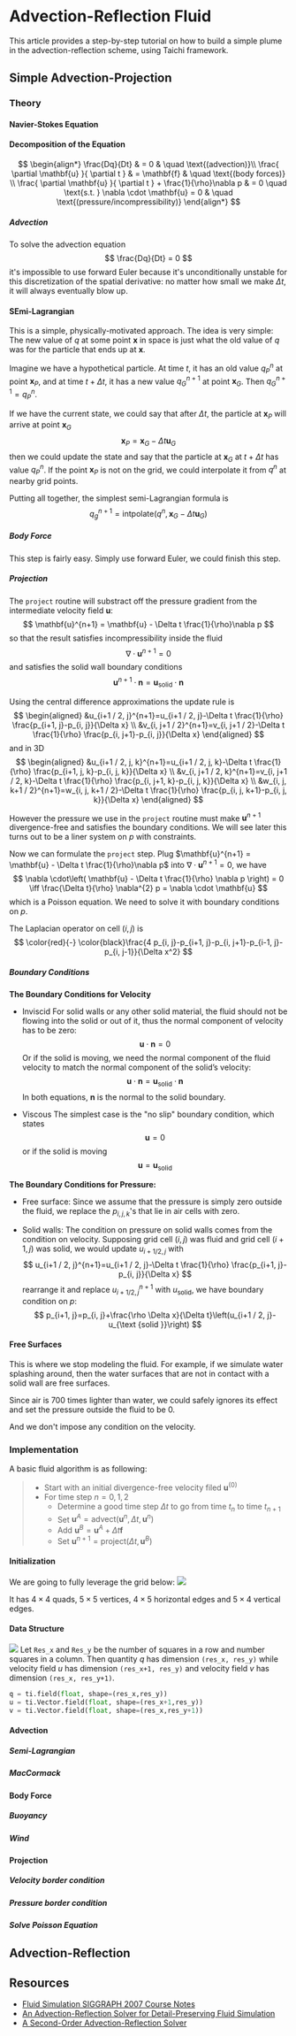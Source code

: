 # Advection-Reflection Fluid
This article provides a step-by-step tutorial on how to build a simple plume in the advection-reflection scheme, using Taichi framework. 

## Simple Advection-Projection
### Theory
#### Navier-Stokes Equation

#### Decomposition of the Equation
$$
\begin{align*}
\frac{Dq}{Dt}  & = 0   & \quad \text{(advection)}\\
\frac{ \partial \mathbf{u} }{ \partial t } &  = \mathbf{f} & \quad \text{(body forces)}  \\
\frac{ \partial \mathbf{u} }{ \partial t } + \frac{1}{\rho}\nabla p &  = 0 \quad \text{s.t. } \nabla \cdot \mathbf{u} = 0 & \quad \text{(pressure/incompressibility)}
\end{align*}
$$

##### Advection
To solve the advection equation
$$
\frac{Dq}{Dt} = 0
$$
it's impossible to use forward Euler because it's unconditionally unstable for this discretization of the spatial derivative: no matter how small we make $\Delta t$, it will always eventually blow up.

#### SEmi-Lagrangian
This is a simple, physically-motivated approach. The idea is very simple: 
The new value of $q$ at some point $\mathbf{x}$ in space is just what the old value of $q$ was for the particle that ends up at $\mathbf{x}$. 

Imagine we have a hypothetical particle. At time $t$, it has an old value $q_{P}^{n}$ at point $\mathbf{x}_{P}$, and at time $t+\Delta t$, it has a new value $q^{n+1}_{G}$ at point $\mathbf{x}_{G}$. Then $q_{G}^{n+1} = q_{P}^{n}$. 

If we have the current state, we could say that after $\Delta t$, the particle at $\mathbf{x}_{P}$ will arrive at point $\mathbf{x}_{G}$
$$
\mathbf{x}_{P} = \mathbf{x}_{G} - \Delta t \mathbf{u}_{G}
$$
then we could update the state and say that the particle at $\mathbf{x}_{G}$ at $t+\Delta t$ has value $q_{P}^{n}$. If the point $\mathbf{x}_{P}$ is not on the grid, we could interpolate it from $q^{n}$ at nearby grid points. 

Putting all together, the simplest semi-Lagrangian formula is 
$$
q_{g}^{n+1} = \textsf{intpolate}(q^{n}, \mathbf{x}_{G}-\Delta t\mathbf{u}_{G})
$$

##### Body Force
This step is fairly easy. Simply use forward Euler, we could finish this step.

##### Projection
The `project` routine will substract off the pressure gradient from the intermediate velocity field $\mathbf{u}$:
$$
\mathbf{u}^{n+1} = \mathbf{u} - \Delta t \frac{1}{\rho}\nabla p
$$
so that the result satisfies incompressibility inside the fluid
$$
\nabla \cdot \mathbf{u}^{n+1} = 0
$$
and satisfies the solid wall boundary conditions
$$
\mathbf{u}^{n+1} \cdot \mathbf{n} = \mathbf{u}_{\text{solid}}\cdot \mathbf{n}
$$

Using the central difference approximations the update rule is 
$$
\begin{aligned}
&u_{i+1 / 2, j}^{n+1}=u_{i+1 / 2, j}-\Delta t \frac{1}{\rho} \frac{p_{i+1, j}-p_{i, j}}{\Delta x} \\
&v_{i, j+1 / 2}^{n+1}=v_{i, j+1 / 2}-\Delta t \frac{1}{\rho} \frac{p_{i, j+1}-p_{i, j}}{\Delta x}
\end{aligned}
$$
and in 3D
$$
\begin{aligned}
&u_{i+1 / 2, j, k}^{n+1}=u_{i+1 / 2, j, k}-\Delta t \frac{1}{\rho} \frac{p_{i+1, j, k}-p_{i, j, k}}{\Delta x} \\
&v_{i, j+1 / 2, k}^{n+1}=v_{i, j+1 / 2, k}-\Delta t \frac{1}{\rho} \frac{p_{i, j+1, k}-p_{i, j, k}}{\Delta x} \\
&w_{i, j, k+1 / 2}^{n+1}=w_{i, j, k+1 / 2}-\Delta t \frac{1}{\rho} \frac{p_{i, j, k+1}-p_{i, j, k}}{\Delta x}
\end{aligned}
$$

However the pressure we use in the `project` routine must make $\mathbf{u}^{n+1}$ divergence-free and satisfies the boundary conditions. We will see later this turns out to be a liner system on $p$ with constraints.

Now we can formulate the `project` step. Plug $\mathbf{u}^{n+1} = \mathbf{u} - \Delta t \frac{1}{\rho}\nabla p$ into $\nabla \cdot\mathbf{u}^{n+1} = 0$, we have 
$$
\nabla \cdot\left( \mathbf{u} - \Delta t \frac{1}{\rho} \nabla p \right) = 0 
\iff \frac{\Delta t}{\rho} \nabla^{2} p = \nabla \cdot \mathbf{u}
$$
which is a Poisson equation. We need to solve it with boundary conditions on $p$. 

The Laplacian operator on cell $(i,j)$ is 
$$
\color{red}{-} \color{black}\frac{4 p_{i, j}-p_{i+1, j}-p_{i, j+1}-p_{i-1, j}-p_{i, j-1}}{\Delta x^2}
$$


##### Boundary Conditions
**The Boundary Conditions for Velocity**
- Inviscid
For solid walls or any other solid material, the fluid should not be flowing into the solid or out of it, thus the normal component of velocity has to be zero:
$$
\mathbf{u} \cdot \mathbf{n} = 0
$$
Or if the solid is moving, we need the normal component of the fluid velocity to match the normal component of the solid’s velocity:
$$
\mathbf{u} \cdot \mathbf{n} = \mathbf{u}_{\text{solid}} \cdot \mathbf{n}
$$
In both equations, $\mathbf{n}$ is the normal to the solid boundary.

- Viscous
The simplest case is the "no slip" boundary condition, which states
$$
\mathbf{u} = 0
$$
or if the solid is moving
$$
\mathbf{u} = \mathbf{u}_{\text{solid}}
$$

**The Boundary Conditions for Pressure:**
- Free surface:
Since we assume that the pressure is simply zero outside the fluid, we replace the $p_{i,j,k}$'s that lie in air cells with zero.

- Solid walls:
The condition on pressure on solid walls comes from the condition on velocity. Supposing grid cell $(i,j)$ was fluid and grid cell $(i+1,j)$ was solid, we would update $u_{i+1/2,j}$ with 
$$
u_{i+1 / 2, j}^{n+1}=u_{i+1 / 2, j}-\Delta t \frac{1}{\rho} \frac{p_{i+1, j}-p_{i, j}}{\Delta x}
$$
rearrange it and replace $u_{i+1 / 2, j}^{n+1}$ with $u_{\text{solid}}$, we have boundary condition on $p$:
$$
p_{i+1, j}=p_{i, j}+\frac{\rho \Delta x}{\Delta t}\left(u_{i+1 / 2, j}-u_{\text {solid }}\right)
$$


#### Free Surfaces
This is where we stop modeling the fluid. For example, if we simulate water splashing around, then the water surfaces that are not in contact with a solid wall are free surfaces.

Since air is 700 times lighter than water, we could safely ignores its effect and set the pressure outside the fluid to be $0$. 

And we don't impose any condition on the velocity.

### Implementation
A basic fluid algorithm is as following:
> - Start with an initial divergence-free velocity filed $\mathbf{u}^{(0)}$
> - For time step $n=0,1,2$
> 	- Determine a good time step $\Delta t$ to go from time $t_{n}$ to time $t_{n+1}$
> 	- Set $\mathbf{u}^{A} = \textsf{advect}(\mathbf{u}^{n}, \Delta t, \mathbf{u}^{n})$
> 	- Add $\mathbf{u}^{B} = \mathbf{u}^{A} + \Delta t \mathbf{f}$
> 	- Set $\mathbf{u}^{n+1} = \textsf{project}(\Delta t, \mathbf{u}^{B})$

#### Initialization
We are going to fully leverage the grid below:
![](res/Grid_annotated.png)

It has $4\times 4$ quads, $5 \times 5$ vertices, $4 \times 5$ horizontal edges and $5 \times 4$ vertical edges.

#### Data Structure
![](res/Grid_Fluid.png)
Let `Res_x` and `Res_y` be the number of squares in a row and number squares in a column.  Then quantity $q$ has dimension `(res_x, res_y)` while velocity field $u$ has dimension `(res_x+1, res_y)` and velocity field $v$ has dimension `(res_x, res_y+1)`. 

```python
q = ti.field(float, shape=(res_x,res_y))
u = ti.Vector.field(float, shape=(res_x+1,res_y))
v = ti.Vector.field(float, shape=(res_x,res_y+1))
```


#### Advection
##### Semi-Lagrangian

##### MacCormack

#### Body Force
##### Buoyancy

##### Wind

#### Projection
##### Velocity border condition
##### Pressure border condition
##### Solve Poisson Equation

## Advection-Reflection


## Resources
- [Fluid Simulation SIGGRAPH 2007 Course Notes](https://www.cs.ubc.ca/~rbridson/fluidsimulation/fluids_notes.pdf)
- [An Advection-Reflection Solver for Detail-Preserving Fluid Simulation](https://jzehnder.me/publications/advectionReflection/)
- [A Second-Order Advection-Reflection Solver](https://www.cse.iitd.ac.in/~narain/ar2/)